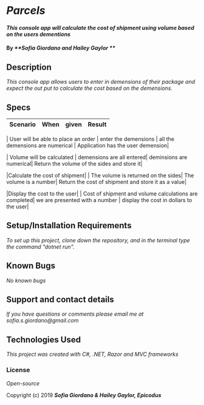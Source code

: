 # _Parcels_

#### _This console app will calculate the cost of shipment using volume based on the users dementions_

#### By _**Sofia Giordano and Hailey Gaylor **_

## Description

_This console app allows users to enter in demensions of their package and expect the out put to calculate the cost based on the demensions._

## Specs

| Scenario | When  | given | Result |
|:---:|:---:|:---:|:----:|

| User will be able to place an order | enter the demensions  | all the demensions are numerical | Application has the user demension|

| Volume will be calculated | demensions are all entered| deminsions are numerical| Return the volume of the sides and store it|

|Calculate the cost of shipment|
| The volume is returned on the sides| The volume is a number| Return the cost of shipment and store it as a value|

|Display the cost to the user|
| Cost of shipment and volume calculations are completed| we are presented with a number | display the cost in dollars to the user|


## Setup/Installation Requirements
_To set up this project, clone down the repository, and in the terminal type the command "dotnet run"._

## Known Bugs

_No known bugs_

## Support and contact details

_If you have questions or comments please email me at sofia.s.giordano@gmail.com_

## Technologies Used

_This project was created with C#, .NET, Razor and MVC frameworks_

### License

*Open-source*

Copyright (c) 2019 **_Sofia Giordano & Hailey Gaylor, Epicodus_**